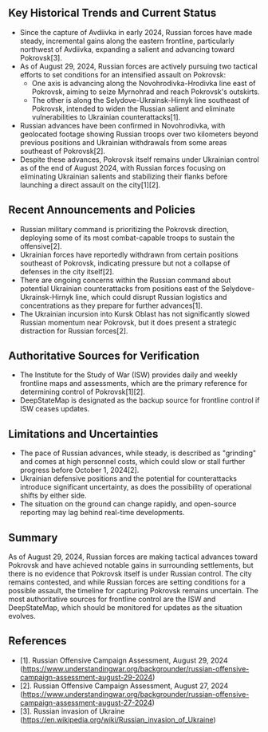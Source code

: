 ## Key Historical Trends and Current Status

- Since the capture of Avdiivka in early 2024, Russian forces have made steady, incremental gains along the eastern frontline, particularly northwest of Avdiivka, expanding a salient and advancing toward Pokrovsk[3].
- As of August 29, 2024, Russian forces are actively pursuing two tactical efforts to set conditions for an intensified assault on Pokrovsk: 
  - One axis is advancing along the Novohrodivka-Hrodivka line east of Pokrovsk, aiming to seize Myrnohrad and reach Pokrovsk's outskirts.
  - The other is along the Selydove-Ukrainsk-Hirnyk line southeast of Pokrovsk, intended to widen the Russian salient and eliminate vulnerabilities to Ukrainian counterattacks[1].
- Russian advances have been confirmed in Novohrodivka, with geolocated footage showing Russian troops over two kilometers beyond previous positions and Ukrainian withdrawals from some areas southeast of Pokrovsk[2].
- Despite these advances, Pokrovsk itself remains under Ukrainian control as of the end of August 2024, with Russian forces focusing on eliminating Ukrainian salients and stabilizing their flanks before launching a direct assault on the city[1][2].

## Recent Announcements and Policies

- Russian military command is prioritizing the Pokrovsk direction, deploying some of its most combat-capable troops to sustain the offensive[2].
- Ukrainian forces have reportedly withdrawn from certain positions southeast of Pokrovsk, indicating pressure but not a collapse of defenses in the city itself[2].
- There are ongoing concerns within the Russian command about potential Ukrainian counterattacks from positions east of the Selydove-Ukrainsk-Hirnyk line, which could disrupt Russian logistics and concentrations as they prepare for further advances[1].
- The Ukrainian incursion into Kursk Oblast has not significantly slowed Russian momentum near Pokrovsk, but it does present a strategic distraction for Russian forces[2].

## Authoritative Sources for Verification

- The Institute for the Study of War (ISW) provides daily and weekly frontline maps and assessments, which are the primary reference for determining control of Pokrovsk[1][2].
- DeepStateMap is designated as the backup source for frontline control if ISW ceases updates.

## Limitations and Uncertainties

- The pace of Russian advances, while steady, is described as "grinding" and comes at high personnel costs, which could slow or stall further progress before October 1, 2024[2].
- Ukrainian defensive positions and the potential for counterattacks introduce significant uncertainty, as does the possibility of operational shifts by either side.
- The situation on the ground can change rapidly, and open-source reporting may lag behind real-time developments.

## Summary

As of August 29, 2024, Russian forces are making tactical advances toward Pokrovsk and have achieved notable gains in surrounding settlements, but there is no evidence that Pokrovsk itself is under Russian control. The city remains contested, and while Russian forces are setting conditions for a possible assault, the timeline for capturing Pokrovsk remains uncertain. The most authoritative sources for frontline control are the ISW and DeepStateMap, which should be monitored for updates as the situation evolves.

## References

- [1]. Russian Offensive Campaign Assessment, August 29, 2024 (https://www.understandingwar.org/backgrounder/russian-offensive-campaign-assessment-august-29-2024)
- [2]. Russian Offensive Campaign Assessment, August 27, 2024 (https://www.understandingwar.org/backgrounder/russian-offensive-campaign-assessment-august-27-2024)
- [3]. Russian invasion of Ukraine (https://en.wikipedia.org/wiki/Russian_invasion_of_Ukraine)